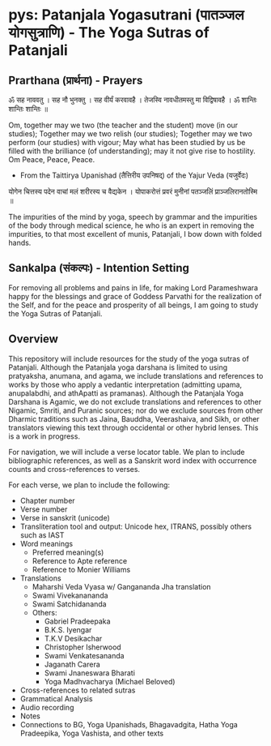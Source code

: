 # pys: Patanjala Yogasutrani (पातञ्जल योगसुत्राणि) - The Yoga Sutras of Patanjali

## Prarthana (प्रार्थना) - Prayers 

ॐ सह नाववतु ।
सह नौ भुनक्तु ।
सह वीर्यं करवावहै ।
तेजस्वि नावधीतमस्तु मा विद्विषावहै ।
ॐ शान्तिः शान्तिः शान्तिः ॥

Om, together may we two (the teacher and the student) move (in our studies);
Together may we two relish (our studies);
Together may we two perform (our studies) with vigour;
May what has been studied by us be filled with the brilliance (of understanding); may it not give rise to hostility.
Om Peace, Peace, Peace.
- From the Taittirya Upanishad (तैत्तिरीय उपनिषद्) of the Yajur Veda (यजुर्वेदः)

योगेन चित्तस्य पदेन वाचां मलं शरीरस्य च वैद्यकेन । 
योपाकरोत्तं प्रवरं मुनीनां पतञ्जलिं प्राञ्जलिरानतोस्मि ॥

The impurities of the mind by yoga, speech by grammar and the impurities of the body through medical science,
he who is an expert in removing the impurities, to that most excellent of munis, Patanjali, I bow down with folded hands.

## Sankalpa (संकल्पः) - Intention Setting 

For removing all problems and pains in life,
for making Lord Parameshwara happy
for the blessings and grace of Goddess Parvathi
for the realization of the Self, and
for the peace and prosperity of all beings,
I am going to study the Yoga Sutras of Patanjali.

## Overview 

This repository will include resources for the study of the yoga sutras of Patanjali. Although the Patanjala yoga darshana is limited to using pratyaksha, anumana, and agama, we include translations and references to works by those who apply a vedantic interpretation (admitting upama, anupalabdhi, and athApatti as pramanas). Although the Patanjala Yoga Darshana is Agamic, we do not exclude translations and references to other Nigamic, Smriti, and Puranic sources; nor do we exclude sources from other Dharmic traditions such as Jaina, Bauddha, Veerashaiva, and Sikh, or other translators viewing this text through occidental or other hybrid lenses. This is a work in progress.

For navigation, we will include a verse locator table. We plan to include bibliographic references, as well as a Sanskrit word index with occurrence counts and cross-references to verses.

For each verse, we plan to include the following:
  * Chapter number 
  * Verse number
  * Verse in sanskrit (unicode)
  * Transliteration tool and output: Unicode hex, ITRANS, possibly others such as IAST
  * Word meanings
     * Preferred meaning(s)
     * Reference to Apte reference
     * Reference to Monier Williams
  * Translations
     * Maharshi Veda Vyasa w/ Gangananda Jha translation
     * Swami Vivekanananda
     * Swami Satchidananda
     * Others:
        * Gabriel Pradeepaka
        * B.K.S. Iyengar
        * T.K.V Desikachar
        * Christopher Isherwood
        * Swami Venkatesananda
        * Jaganath Carera
        * Swami Jnaneswara Bharati
        * Yoga Madhvacharya (Michael Beloved)
  * Cross-references to related sutras
  * Grammatical Analysis
  * Audio recording
  * Notes
  * Connections to BG, Yoga Upanishads, Bhagavadgita, Hatha Yoga Pradeepika, Yoga Vashista, and other texts
